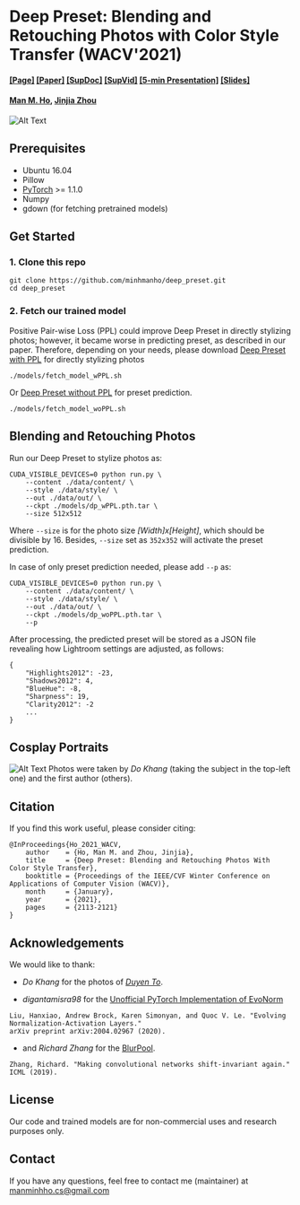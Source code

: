 # Deep Preset: Blending and Retouching Photos with Color Style Transfer (WACV'2021)
#### [[Page]](https://minhmanho.github.io/deep_preset/) [[Paper]](https://arxiv.org/abs/2007.10701) [[SupDoc]](https://openaccess.thecvf.com/content/WACV2021/supplemental/Ho_Deep_Preset_Blending_WACV_2021_supplemental.pdf) [[SupVid]](https://drive.google.com/file/d/1hF7clPr6jitjDRBCJCiMwTlYjDEknO8P/view?usp=sharing) [[5-min Presentation]](https://drive.google.com/file/d/1WHt3rPXd-FiUOj_Xnb7tQnQJoXAQY9zz/view?usp=sharing) [[Slides]](https://drive.google.com/file/d/1B4aaP-EWIC5zkd35yw-VXiSlWgkJ87o-/view?usp=sharing)
#### [Man M. Ho](https://minhmanho.github.io/), [Jinjia Zhou](https://www.zhou-lab.info/jinjia-zhou)
![Alt Text](https://raw.githubusercontent.com/minhmanho/deep_preset/master/docs/images/intro_1.gif)

## Prerequisites
- Ubuntu 16.04
- Pillow
- [PyTorch](https://pytorch.org/) >= 1.1.0
- Numpy
- gdown (for fetching pretrained models)

## Get Started
### 1. Clone this repo
```
git clone https://github.com/minhmanho/deep_preset.git
cd deep_preset
```

### 2. Fetch our trained model
Positive Pair-wise Loss (PPL) could improve Deep Preset in directly stylizing photos; however, it became worse in predicting preset, as described in our paper.
Therefore, depending on your needs, please download [Deep Preset with PPL](https://drive.google.com/uc?id=1GegyHf3OD17k_WID3-vA7S8nRQwPfpTC) for directly stylizing photos

```
./models/fetch_model_wPPL.sh
```

Or [Deep Preset without PPL](https://drive.google.com/uc?id=1cSJpobfUP3hjNv-gGh3Cs9QT4keb9SeV) for preset prediction.

```
./models/fetch_model_woPPL.sh
```

## Blending and Retouching Photos
Run our Deep Preset to stylize photos as:
```
CUDA_VISIBLE_DEVICES=0 python run.py \
    --content ./data/content/ \
    --style ./data/style/ \
    --out ./data/out/ \
    --ckpt ./models/dp_wPPL.pth.tar \
    --size 512x512 
```

Where `--size` is for the photo size _[Width]_x_[Height]_, which should be divisible by 16.
Besides, `--size` set as `352x352` will activate the preset prediction.

In case of only preset prediction needed, please add `--p` as:
```
CUDA_VISIBLE_DEVICES=0 python run.py \
    --content ./data/content/ \
    --style ./data/style/ \
    --out ./data/out/ \
    --ckpt ./models/dp_woPPL.pth.tar \
    --p
```
After processing, the predicted preset will be stored as a JSON file revealing how Lightroom settings are adjusted, as follows:

```
{
    "Highlights2012": -23,
    "Shadows2012": 4,
    "BlueHue": -8, 
    "Sharpness": 19, 
    "Clarity2012": -2
    ...
}
```

## Cosplay Portraits
![Alt Text](https://minhmanho.github.io/deep_preset/images/cp.jpg)
Photos were taken by _Do Khang_ (taking the subject in the top-left one) and the first author (others).

## Citation
If you find this work useful, please consider citing:
```
@InProceedings{Ho_2021_WACV,
    author    = {Ho, Man M. and Zhou, Jinjia},
    title     = {Deep Preset: Blending and Retouching Photos With Color Style Transfer},
    booktitle = {Proceedings of the IEEE/CVF Winter Conference on Applications of Computer Vision (WACV)},
    month     = {January},
    year      = {2021},
    pages     = {2113-2121}
}
```

## Acknowledgements
We would like to thank:
- _Do Khang_ for the photos of [_Duyen To_](https://twitter.com/Jinnie0159).

- _digantamisra98_ for the [Unofficial PyTorch Implementation of EvoNorm ](https://github.com/digantamisra98/EvoNorm)
```
Liu, Hanxiao, Andrew Brock, Karen Simonyan, and Quoc V. Le. "Evolving Normalization-Activation Layers." 
arXiv preprint arXiv:2004.02967 (2020).
```
- and _Richard Zhang_ for the [BlurPool](https://github.com/adobe/antialiased-cnns/blob/master/antialiased_cnns/blurpool.py).
```
Zhang, Richard. "Making convolutional networks shift-invariant again." 
ICML (2019).
```

## License
Our code and trained models are for non-commercial uses and research purposes only.

## Contact
If you have any questions, feel free to contact me (maintainer) at [manminhho.cs@gmail.com](mailto:manminhho.cs@gmail.com)
